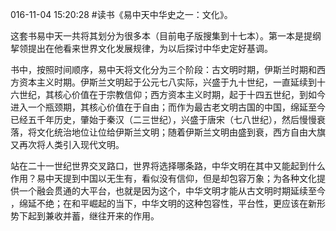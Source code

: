 016-11-04 15:20:28
#读书《易中天中华史之一：文化》。

这套书易中天一共将其划分为很多本（目前电子版搜集到十七本）。第一本是提纲挈领提出在他看来世界文化发展规律，为以后探讨中华史定好基调。

书中，按照时间顺序，易中天将文化分为三个阶段：古文明时期，伊斯兰时期和西方资本主义时期。伊斯兰文明起于公元七八实际，兴盛于九十世纪，一直延续到十六世纪，其核心价值在于宗教信仰；西方资本主义时期，起于十四五世纪，到如今进入一个瓶颈期，其核心价值在于自由；而作为最古老文明古国的中国，绵延至今已经五千年历史，肇始于秦汉（二三世纪），兴盛于唐宋（七八世纪），然后慢慢衰落，将文化统治地位让位给伊斯兰文明；随着伊斯兰文明由盛到衰，西方自由大旗又再次将人类引入现代文明。

站在二十一世纪世界交叉路口，世界将选择哪条路，中华文明在其中又能起到什么作用？易中天提到中国以无生有，看似没有信仰，但是却包容万象；为各种文化提供一个融会贯通的大平台，也就是因为这个，中华文明才能从古文明时期延续至今​，绵延不绝；在和平崛起的当下，中华文明的这种包容性，平台性，更应该在新形势下起到兼收并蓄，继往开来的作用。